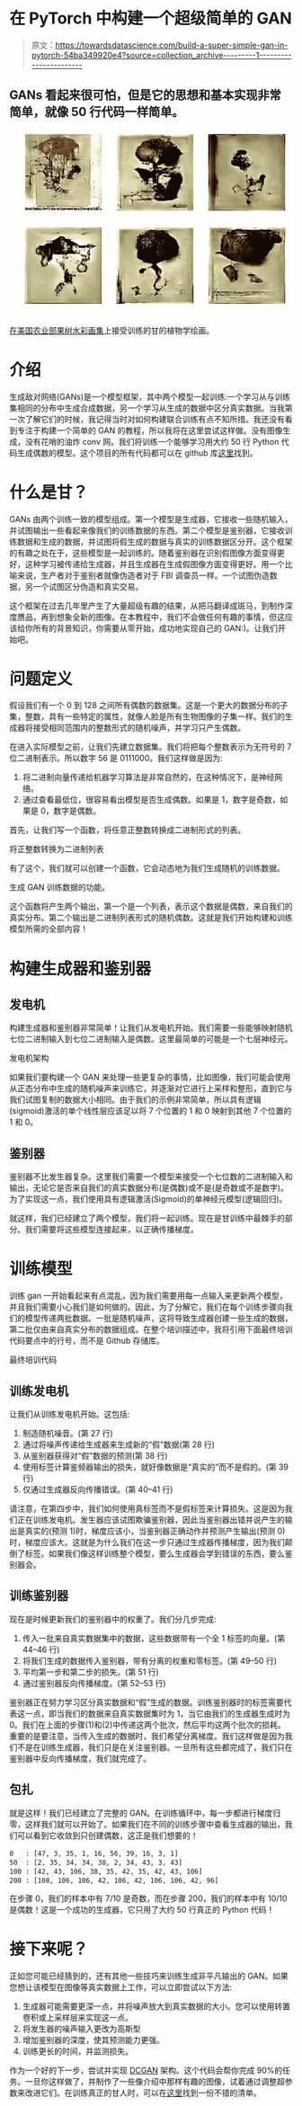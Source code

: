 # 在 PyTorch 中构建一个超级简单的 GAN

> 原文：<https://towardsdatascience.com/build-a-super-simple-gan-in-pytorch-54ba349920e4?source=collection_archive---------1----------------------->

## GANs 看起来很可怕，但是它的思想和基本实现非常简单，就像 50 行代码一样简单。

![](img/c2d7e44a2b9b8da99cf035c90626798b.png)

[在](https://teespring.com/ganpple?tsmac=store&tsmic=deepproducts&pid=226&cid=5860)[美国农业部果树水彩画集](https://usdawatercolors.nal.usda.gov/pom/home.xhtml)上接受训练的甘的植物学绘画。

# 介绍

生成敌对网络(GANs)是一个模型框架，其中两个模型一起训练:一个学习从与训练集相同的分布中生成合成数据，另一个学习从生成的数据中区分真实数据。当我第一次了解它们的时候，我记得当时对如何构建联合训练有点不知所措。我还没有看到专注于构建一个简单的 GAN 的教程，所以我将在这里尝试这样做。没有图像生成，没有花哨的油炸 conv 网。我们将训练一个能够学习用大约 50 行 Python 代码生成偶数的模型。这个项目的所有代码都可以在 github 库[这里](https://github.com/nbertagnolli/pytorch-simple-gan)找到。

# 什么是甘？

GANs 由两个训练一致的模型组成。第一个模型是生成器，它接收一些随机输入，并试图输出一些看起来像我们的训练数据的东西。第二个模型是鉴别器，它接收训练数据和生成的数据，并试图将假生成的数据与真实的训练数据区分开。这个框架的有趣之处在于，这些模型是一起训练的。随着鉴别器在识别假图像方面变得更好，这种学习被传递给生成器，并且生成器在生成假图像方面变得更好。用一个比喻来说，生产者对于鉴别者就像伪造者对于 FBI 调查员一样。一个试图伪造数据，另一个试图区分伪造和真实交易。

这个框架在过去几年里产生了大量超级有趣的结果，从把马翻译成斑马，到制作深度赝品，再到想象全新的图像。在本教程中，我们不会做任何有趣的事情，但这应该给你所有的背景知识，你需要从零开始，成功地实现自己的 GAN:)。让我们开始吧。

# 问题定义

假设我们有一个 0 到 128 之间所有偶数的数据集。这是一个更大的数据分布的子集，整数，具有一些特定的属性，就像人脸是所有生物图像的子集一样。我们的生成器将接受相同范围内的整数形式的随机噪声，并学习只产生偶数。

在进入实际模型之前，让我们先建立数据集。我们将把每个整数表示为无符号的 7 位二进制表示。所以数字 56 是 0111000。我们这样做是因为:

1.  将二进制向量传递给机器学习算法是非常自然的，在这种情况下，是神经网络。
2.  通过查看最低位，很容易看出模型是否生成偶数。如果是 1，数字是奇数，如果是 0，数字是偶数。

首先，让我们写一个函数，将任意正整数转换成二进制形式的列表。

将正整数转换为二进制列表

有了这个，我们就可以创建一个函数，它会动态地为我们生成随机的训练数据。

生成 GAN 训练数据的功能。

这个函数将产生两个输出，第一个是一个列表，表示这个数据是偶数，来自我们的真实分布。第二个输出是二进制列表形式的随机偶数。这就是我们开始构建和训练模型所需的全部内容！

# 构建生成器和鉴别器

## 发电机

构建生成器和鉴别器非常简单！让我们从发电机开始。我们需要一些能够映射随机七位二进制输入到七位二进制输入是偶数。这里最简单的可能是一个七层神经元。

发电机架构

如果我们要构建一个 GAN 来处理一些更复杂的事情，比如图像，我们可能会使用从正态分布中生成的随机噪声来训练它，并逐渐对它进行上采样和整形，直到它与我们试图复制的数据大小相同。由于我们的示例非常简单，所以具有逻辑(sigmoid)激活的单个线性层应该足以将 7 个位置的 1 和 0 映射到其他 7 个位置的 1 和 0。

## 鉴别器

鉴别器不比发生器复杂。这里我们需要一个模型来接受一个七位数的二进制输入和输出，无论它是否来自我们的真实数据分布(是偶数)或不是(是奇数或不是数字)。为了实现这一点，我们使用具有逻辑激活(Sigmoid)的单神经元模型(逻辑回归)。

就这样，我们已经建立了两个模型，我们将一起训练。现在是甘训练中最棘手的部分。我们需要将这些模型连接起来，以正确传播梯度。

# 训练模型

训练 gan 一开始看起来有点混乱，因为我们需要用每一点输入来更新两个模型，并且我们需要小心我们是如何做的。因此，为了分解它，我们在每个训练步骤向我们的模型传递两批数据。一批是随机噪声，这将导致生成器创建一些生成的数据，第二批仅由来自真实分布的数据组成。在整个培训描述中，我将引用下面最终培训代码要点中的行号，而不是 Github 存储库。

最终培训代码

## 训练发电机

让我们从训练发电机开始。这包括:

1.  制造随机噪音。(第 27 行)
2.  通过将噪声传递给生成器来生成新的“假”数据(第 28 行)
3.  从鉴别器获得对“假”数据的预测(第 38 行)
4.  使用标签计算鉴频器输出的损失，就好像数据是“真实的”而不是假的。(第 39 行)
5.  仅通过生成器反向传播错误。(第 40–41 行)

请注意，在第四步中，我们如何使用真标签而不是假标签来计算损失。这是因为我们正在训练发电机。发生器应该试图欺骗鉴别器，因此当鉴别器出错并说产生的输出是真实的(预测 1)时，梯度应该小，当鉴别器正确动作并预测产生输出(预测 0)时，梯度应该大。这就是为什么我们在这一步只通过生成器传播梯度，因为我们颠倒了标签。如果我们像这样训练整个模型，要么生成器会学到错误的东西，要么鉴别器会。

## 训练鉴别器

现在是时候更新我们的鉴别器中的权重了。我们分几步完成:

1.  传入一批来自真实数据集中的数据，这些数据带有一个全 1 标签的向量。(第 44–46 行)
2.  将我们生成的数据传入鉴别器，带有分离的权重和零标签。(第 49–50 行)
3.  平均第一步和第二步的损失。(第 51 行)
4.  通过鉴别器反向传播梯度。(第 52–53 行)

鉴别器正在努力学习区分真实数据和“假”生成的数据。训练鉴别器时的标签需要代表这一点，即当我们的数据来自真实数据集时为 1，当它由我们的生成器生成时为 0。我们在上面的步骤(1)和(2)中传递这两个批次，然后平均这两个批次的损耗。重要的是要注意，当传入生成的数据时，我们希望分离梯度。我们这样做是因为我们不是在训练生成器，我们只是在关注鉴别器。一旦所有这些都完成了，我们只在鉴别器中反向传播梯度，我们就完成了。

## 包扎

就是这样！我们已经建立了完整的 GAN。在训练循环中，每一步都进行梯度归零，这样我们就可以开始了。如果我们在不同的训练步骤中查看生成器的输出，我们可以看到它收敛到只创建偶数，这正是我们想要的！

```
0   : [47, 3, 35, 1, 16, 56, 39, 16, 3, 1]
50  : [2, 35, 34, 34, 38, 2, 34, 43, 3, 43]
100 : [42, 43, 106, 38, 35, 42, 35, 42, 43, 106]
200 : [108, 106, 106, 42, 106, 42, 106, 106, 42, 96]
```

在步骤 0，我们的样本中有 7/10 是奇数，而在步骤 200，我们的样本中有 10/10 是偶数！这是一个成功的生成器，它只用了大约 50 行真正的 Python 代码！

# 接下来呢？

正如您可能已经猜到的，还有其他一些技巧来训练生成非平凡输出的 GAN。如果您想让该模型在图像等真实数据上工作，可以立即尝试以下方法:

1.  生成器可能需要更深一点，并将噪声放大到真实数据的大小。您可以使用转置卷积或上采样层来实现这一点。
2.  将发生器的噪声输入更改为高斯型
3.  增加鉴别器的深度，使其预测能力更强。
4.  训练更长的时间，并监测损失。

作为一个好的下一步，尝试并实现 [DCGAN](https://arxiv.org/abs/1511.06434) 架构。这个代码会帮你完成 90%的任务。一旦你这样做了，并制作了一些像介绍中那样有趣的图像，试着通过调整超参数来改进它们。在训练真正的甘人时，可以在[这里](https://github.com/soumith/ganhacks)找到一份不错的清单。